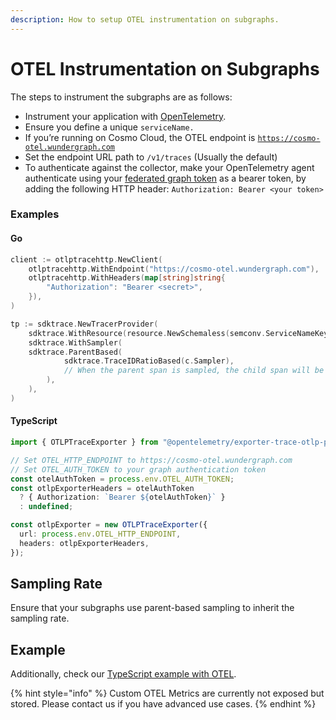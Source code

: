 ```yaml
---
description: How to setup OTEL instrumentation on subgraphs.
---
```


# OTEL Instrumentation on Subgraphs

The steps to instrument the subgraphs are as follows:

* Instrument your application with [OpenTelemetry](https://opentelemetry.io/docs/instrumentation/).
* Ensure you define a unique `serviceName.`
* If you’re running on Cosmo Cloud, the OTEL endpoint is [`https://cosmo-otel.wundergraph.com`](https://cosmo-otel.wundergraph.com)
* Set the endpoint URL path to `/v1/traces` (Usually the default)
* To authenticate against the collector, make your OpenTelemetry agent authenticate using your [federated graph token](../cli/router/token/create.md) as a bearer token, by adding the following HTTP header: `Authorization: Bearer <your token>`

### Examples

#### Go

```go
client := otlptracehttp.NewClient(
    otlptracehttp.WithEndpoint("https://cosmo-otel.wundergraph.com"),
    otlptracehttp.WithHeaders(map[string]string{
        "Authorization": "Bearer <secret>",
    }),
)

tp := sdktrace.NewTracerProvider(
    sdktrace.WithResource(resource.NewSchemaless(semconv.ServiceNameKey.String(otelOpts.ServiceName))),
    sdktrace.WithSampler(
	sdktrace.ParentBased(
    	    sdktrace.TraceIDRatioBased(c.Sampler),
    	    // When the parent span is sampled, the child span will be sampled.
    	),
    ),
)
```

#### TypeScript

```typescript
import { OTLPTraceExporter } from "@opentelemetry/exporter-trace-otlp-proto";

// Set OTEL_HTTP_ENDPOINT to https://cosmo-otel.wundergraph.com
// Set OTEL_AUTH_TOKEN to your graph authentication token
const otelAuthToken = process.env.OTEL_AUTH_TOKEN;
const otlpExporterHeaders = otelAuthToken
  ? { Authorization: `Bearer ${otelAuthToken}` }
  : undefined;

const otlpExporter = new OTLPTraceExporter({
  url: process.env.OTEL_HTTP_ENDPOINT,
  headers: otlpExporterHeaders,
});
```

## Sampling Rate

Ensure that your subgraphs use parent-based sampling to inherit the sampling rate.

## Example

Additionally, check our [TypeScript example with OTEL](https://github.com/wundergraph/graphql-federation-typescript-demo).

{% hint style="info" %}
Custom OTEL Metrics are currently not exposed but stored. Please contact us if you have advanced use cases.
{% endhint %}
